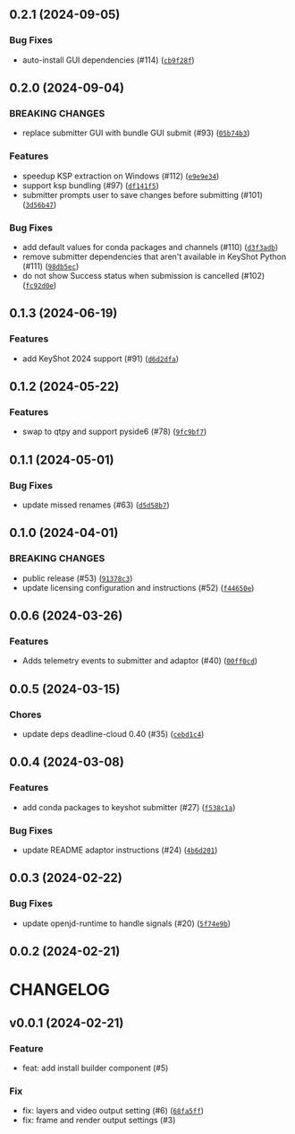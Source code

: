 ## 0.2.1 (2024-09-05)



### Bug Fixes
* auto-install GUI dependencies (#114) ([`cb9f28f`](https://github.com/aws-deadline/deadline-cloud-for-keyshot/commit/cb9f28f0498db15bda6e5ab9570df50987d56444))

## 0.2.0 (2024-09-04)

### BREAKING CHANGES
* replace submitter GUI with bundle GUI submit (#93) ([`05b74b3`](https://github.com/aws-deadline/deadline-cloud-for-keyshot/commit/05b74b3844190de7732ff7cbaf3b87fa3d24168a))

### Features
* speedup KSP extraction on Windows (#112) ([`e9e9e34`](https://github.com/aws-deadline/deadline-cloud-for-keyshot/commit/e9e9e3412007f83489994cc87a1041edb3cebb01))
* support ksp bundling (#97) ([`df141f5`](https://github.com/aws-deadline/deadline-cloud-for-keyshot/commit/df141f5cf821fb455896eea888e0a5075f4e6749))
* submitter prompts user to save changes before submitting (#101) ([`3d56b47`](https://github.com/aws-deadline/deadline-cloud-for-keyshot/commit/3d56b4759b6763fea5f498fe916d78673351310f))

### Bug Fixes
* add default values for conda packages and channels (#110) ([`d3f3adb`](https://github.com/aws-deadline/deadline-cloud-for-keyshot/commit/d3f3adb90798edbc7d3b7a94c06f45bc9b93ece5))
* remove submitter dependencies that aren&#39;t available in KeyShot Python (#111) ([`98db5ec`](https://github.com/aws-deadline/deadline-cloud-for-keyshot/commit/98db5ecd40f20f6748f0c9b36cbc22a1061dac28))
* do not show Success status when submission is cancelled (#102) ([`fc92d0e`](https://github.com/aws-deadline/deadline-cloud-for-keyshot/commit/fc92d0e3a33db929bd9d8f8814ecfc48827f5998))

## 0.1.3 (2024-06-19)


### Features
* add KeyShot 2024 support (#91) ([`d6d2dfa`](https://github.com/aws-deadline/deadline-cloud-for-keyshot/commit/d6d2dfa6b2758b0acfd8f4c13a5d32bde2a2ca0a))


## 0.1.2 (2024-05-22)


### Features
* swap to qtpy and support pyside6 (#78) ([`9fc9bf7`](https://github.com/aws-deadline/deadline-cloud-for-keyshot/commit/9fc9bf79f3e5091dd40e7fc0e2d620cc8b46a8e2))


## 0.1.1 (2024-05-01)



### Bug Fixes
* update missed renames (#63) ([`d5d58b7`](https://github.com/aws-deadline/deadline-cloud-for-keyshot/commit/d5d58b739ee43d3a778ac3e774bfa0975f42bf90))

## 0.1.0 (2024-04-01)

### BREAKING CHANGES
* public release (#53) ([`91378c3`](https://github.com/aws-deadline/deadline-cloud-for-keyshot/commit/91378c39e58f6eeadc67900a430c802601852b74))
* update licensing configuration and instructions (#52) ([`f44650e`](https://github.com/aws-deadline/deadline-cloud-for-keyshot/commit/f44650e2299864a9dd3dfab28efb2dff89c6d7df))



## 0.0.6 (2024-03-26)


### Features
* Adds telemetry events to submitter and adaptor (#40) ([`00ff0cd`](https://github.com/aws-deadline/deadline-cloud-for-keyshot/commit/00ff0cd670cef61519851d4c4d91d56b64739585))


## 0.0.5 (2024-03-15)

### Chores
* update deps deadline-cloud 0.40 (#35) ([`cebd1c4`](https://github.com/aws-deadline/deadline-cloud-for-keyshot/commit/cebd1c4fdf9633aa0691b517f6b4092264943f69))

## 0.0.4 (2024-03-08)


### Features
* add conda packages to keyshot submitter (#27) ([`f538c1a`](https://github.com/aws-deadline/deadline-cloud-for-keyshot/commit/f538c1a7765a56955cfb6e57bec35b0551ae9c53))

### Bug Fixes
* update README adaptor instructions (#24) ([`4b6d201`](https://github.com/aws-deadline/deadline-cloud-for-keyshot/commit/4b6d20179e0368f57b67d08dacc7376b3364649b))

## 0.0.3 (2024-02-22)



### Bug Fixes
* update openjd-runtime to handle signals (#20) ([`5f74e9b`](https://github.com/aws-deadline/deadline-cloud-for-keyshot/commit/5f74e9ba7b1dfe17f571f396522eeecf1e967e47))

## 0.0.2 (2024-02-21)




# CHANGELOG
## v0.0.1 (2024-02-21)

### Feature
* feat: add install builder component (#5)

### Fix
* fix: layers and video output setting (#6) ([`68fa5ff`](https://github.com/aws-deadline/deadline-cloud-for-keyshot/commit/68fa5ffe5eccfa0db9a0984992f5c5a3c0095741))
* fix: frame and render output settings (#3)

